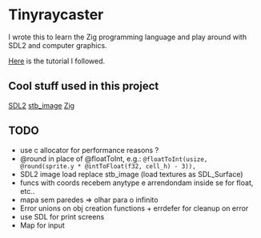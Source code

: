 # Tinyraycaster

I wrote this to learn the Zig programming language and play around with SDL2
and computer graphics.

[Here](https://github.com/ssloy/tinyraycaster/wiki) is the tutorial I followed.

## Cool stuff used in this project

[SDL2](https://www.libsdl.org/index.php)
[stb_image](https://github.com/nothings/stb)
[Zig](https://ziglang.org/)

## TODO

- use c allocator for performance reasons ?
- @round in place of @floatToInt,
  e.g.: `@floatToInt(usize, @round(sprite.y * @intToFloat(f32, cell_h) - 3)),`
- SDL2 image load replace stb_image (load textures as SDL_Surface)
- funcs with coords recebem anytype e arrendondam inside se for float, etc..
- mapa sem paredes => olhar para o infinito
- Error unions on obj creation functions + errdefer for cleanup on error
- use SDL for print screens
- Map for input
